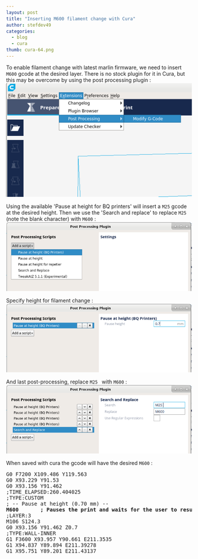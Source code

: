 ```yaml
---
layout: post
title: "Inserting M600 filament change with Cura"
author: stefdev49
categories:
  - blog
  - cura
thumb: cura-64.png
---
```

To enable filament change with latest marlin firmware, we need to insert `M600` gcode at the desired layer. There is no stock plugin for it in Cura, but this may be overcome by using the post processing plugin : ![post processing plugin](/assets/img/blog/post-process.png)

Using the available 'Pause at height for BQ printers' will insert a `M25` gcode at the desired height. Then we use the 'Search and replace' to replace `M25 ` (note the blank character) with `M600` : ![pause at height](/assets/img/blog/pause-at-height.png)

Specify height for filament change : 
![height value](/assets/img/blog/pause-at-height-value.png)

And last post-processing, replace `M25 ` with `M600` :
![replacing](/assets/img/blog/search-and-replace.png)

When saved with cura the gcode will have the desired `M600` :
<pre>
G0 F7200 X109.486 Y119.563
G0 X93.229 Y91.53
G0 X93.156 Y91.462
;TIME_ELAPSED:260.404025
;TYPE:CUSTOM
; -- Pause at height (0.70 mm) --
<b>M600       ; Pauses the print and waits for the user to resume it</b>
;LAYER:3
M106 S124.3
G0 X93.156 Y91.462 Z0.7
;TYPE:WALL-INNER
G1 F3600 X93.957 Y90.661 E211.3535
G1 X94.837 Y89.894 E211.39278
G1 X95.751 Y89.201 E211.43137
</pre>
